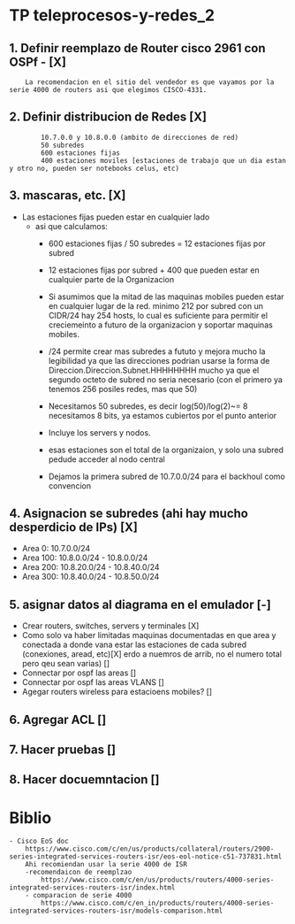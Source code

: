 # TP teleprocesos-y-redes_2

	
## 1. Definir reemplazo de Router cisco 2961 con OSPf - [X]
	
		La recomendacion en el sitio del vendedor es que vayamos por la serie 4000 de routers asi que elegimos CISCO-4331.
		
	
## 2. Definir distribucion de Redes [X] 
	
			10.7.0.0 y 10.8.0.0 (ambito de direcciones de red)
			50 subredes
			600 estaciones fijas
			400 estaciones moviles [estaciones de trabajo que un dia estan y otro no, pueden ser notebooks celus, etc)
		
## 3.  mascaras, etc. [X] 


		
- Las estaciones fijas pueden estar en cualquier lado
    + asi que calculamos:
        * 600 estaciones fijas / 50 subredes = 12 estaciones fijas por subred  
        
        * 12 estaciones fijas por subred + 400 que pueden estar en cualquier parte de la Organizacion
        
        * Si asumimos que la mitad de las maquinas mobiles pueden estar en cualquier lugar de la red. minimo 212 por subred con un CIDR/24 hay 254 hosts, lo cual es suficiente para permitir el creciemeinto a futuro de la organizacion y soportar maquinas mobiles.   
        
        *  /24 permite crear mas subredes a fututo y mejora mucho la legibilidad ya que las direcciones podrian usarse la forma de Direccion.Direccion.Subnet.HHHHHHHH mucho ya que el segundo octeto de subred no seria necesario (con el primero ya tenemos 256 posiles redes, mas que 50)
        
        *  Necesitamos 50 subredes, es decir log(50)/log(2)~= 8 necesitamos 8 bits, ya estamos cubiertos por el punto anterior
        		
        * Incluye los servers y nodos.
		
        * esas estaciones son el total de la organizaion, y solo una subred pedude acceder al nodo central
		
        * Dejamos la primera subred de 10.7.0.0/24 para el backhoul como convencion


## 4. Asignacion se subredes (ahi hay mucho desperdicio de IPs) [X]
   * Area 0:
			10.7.0.0/24
   * Area 100:
			10.8.0.0/24 - 10.8.0.0/24
   * Area 200:
			10.8.20.0/24 - 10.8.40.0/24
   * Area 300:
			10.8.40.0/24 - 10.8.50.0/24
			
			
## 5. asignar datos al diagrama en el emulador [-]

- Crear routers, switches, servers y terminales [X]
- Como solo va haber limitadas maquinas documentadas en que area y conectada a donde vana  estar las estaciones de cada subred (conexiones, aread, etc)[X]
erdo a nuemros de arrib, no el numero total pero qeu sean varias)  [] 
- Connectar por ospf las areas  []
- Connectar por ospf las areas VLANS [] 
- Agegar routers wireless para estacioens mobiles? []
	
## 6. Agregar ACL [] 
	
	
## 7. Hacer pruebas [] 
	
## 8.  Hacer docuemntacion []


# Biblio
	
	
	- Cisco EoS doc
		https://www.cisco.com/c/en/us/products/collateral/routers/2900-series-integrated-services-routers-isr/eos-eol-notice-c51-737831.html
		Ahi recomiendan usar la serie 4000 de ISR
		-recomendaicon de reemplzao
			https://www.cisco.com/c/en/us/products/routers/4000-series-integrated-services-routers-isr/index.html
		- comparacion de serie 4000
			https://www.cisco.com/c/en_in/products/routers/4000-series-integrated-services-routers-isr/models-comparison.html
